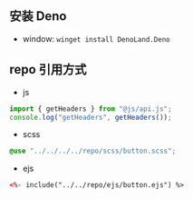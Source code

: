 ## 安装 Deno

- window: `winget install DenoLand.Deno`

## repo 引用方式

- js

```js
import { getHeaders } from "@js/api.js";
console.log("getHeaders", getHeaders());
```

- scss

```scss
@use "../../../../repo/scss/button.scss";
```

- ejs

```html
<%- include("../../repo/ejs/button.ejs") %>
```

